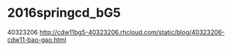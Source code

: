 # 2016springcd_bG5



40323206  http://cdw11bg5-40323206.rhcloud.com/static/blog/40323206-cdw11-bao-gao.html





